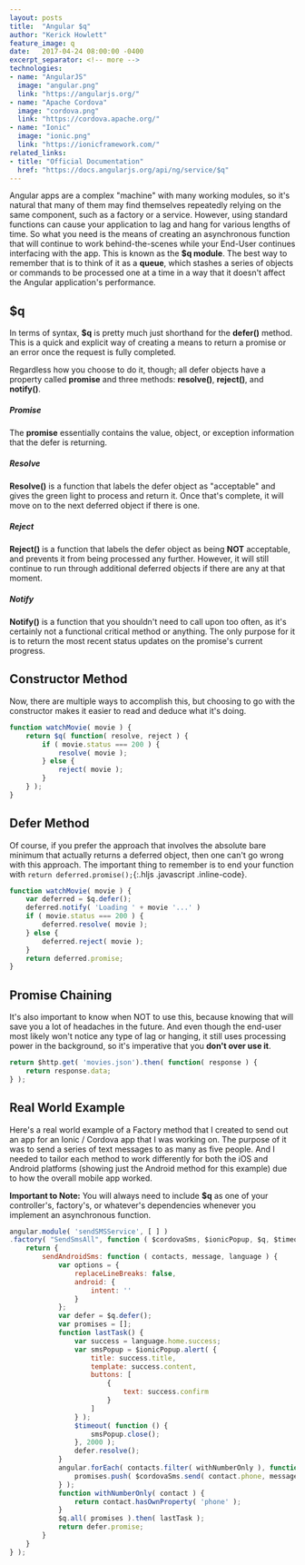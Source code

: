 ```yaml
---
layout: posts
title:  "Angular $q"
author: "Kerick Howlett"
feature_image: q
date:   2017-04-24 08:00:00 -0400
excerpt_separator: <!-- more -->
technologies:
- name: "AngularJS"
  image: "angular.png"
  link: "https://angularjs.org/"
- name: "Apache Cordova"
  image: "cordova.png"
  link: "https://cordova.apache.org/"
- name: "Ionic"
  image: "ionic.png"
  link: "https://ionicframework.com/"
related_links:
- title: "Official Documentation"
  href: "https://docs.angularjs.org/api/ng/service/$q"
---
```

Angular apps are a complex "machine" with many working modules, so it's natural that many of them may find themselves repeatedly relying on the same component, such as a factory or a service. However, using standard functions can cause your application to lag and hang for various lengths of time. So what you need is the means of creating an asynchronous function that will continue to work behind-the-scenes while your End-User continues interfacing with the app. This is known as the **$q module**. The best way to remember that is to think of it as a **queue**, which stashes a series of objects or commands to be processed one at a time in a way that it doesn't affect the Angular application's performance.

<!-- more -->

## $q

In terms of syntax, **$q** is pretty much just shorthand for the **defer()** method. This is a quick and explicit way of creating a means to return a promise or an error once the request is fully completed.

Regardless how you choose to do it, though; all defer objects have a property called **promise** and three methods: **resolve()**, **reject()**, and **notify()**.

##### Promise
The **promise** essentially contains the value, object, or exception information that the defer is returning.

##### Resolve
**Resolve()** is a function that labels the defer object as "acceptable" and gives the green light to process and return it. Once that's complete, it will move on to the next deferred object if there is one.

##### Reject
**Reject()** is a function that labels the defer object as being **NOT** acceptable, and prevents it from being processed any further. However, it will still continue to run through additional deferred objects if there are any at that moment.

##### Notify
**Notify()** is a function that you shouldn't need to call upon too often, as it's certainly not a functional critical method or anything. The only purpose for it is to return the most recent status updates on the promise's current progress.

## Constructor Method

Now, there are multiple ways to accomplish this, but choosing to go with the constructor makes it easier to read and deduce what it's doing.

```javascript
function watchMovie( movie ) {
	return $q( function( resolve, reject ) {
		if ( movie.status === 200 ) {
			resolve( movie );
		} else {
			reject( movie );
		}
	} );
}
```

## Defer Method

Of course, if you prefer the approach that involves the absolute bare minimum that actually returns a deferred object, then one can't go wrong with this approach. The important thing to remember is to end your function with `return deferred.promise();`{:.hljs .javascript .inline-code}.

```javascript
function watchMovie( movie ) {
	var deferred = $q.defer();
	deferred.notify( 'Loading ' + movie '...' )
	if ( movie.status === 200 ) {
		deferred.resolve( movie );
	} else {
		deferred.reject( movie );
	}
	return deferred.promise;
}
```

## Promise Chaining

It's also important to know when NOT to use this, because knowing that will save you a lot of headaches in the future. And even though the end-user most likely won't notice any type of lag or hanging, it still uses processing power in the background, so it's imperative that you **don't over use it**.

```javascript
return $http.get( 'movies.json').then( function( response ) {
	return response.data;
} );
```

## Real World Example

Here's a real world example of a Factory method that I created to send out an app for an Ionic / Cordova app that I was working on. The purpose of it was to send a series of text messages to as many as five people. And I needed to tailor each method to work differently for both the iOS and Android platforms (showing just the Android method for this example) due to how the overall mobile app worked.

**Important to Note:** You will always need to include **$q** as one of your controller's, factory's, or whatever's dependencies whenever you implement an asynchronous function.

```javascript
angular.module( 'sendSMSService', [ ] )
.factory( "SendSmsAll", function ( $cordovaSms, $ionicPopup, $q, $timeout ) {
	return {
		sendAndroidSms: function ( contacts, message, language ) {
			var options = {
				replaceLineBreaks: false,
				android: {
					intent: ''
				}
			};
			var defer = $q.defer();
			var promises = [];
			function lastTask() {
				var success = language.home.success;
				var smsPopup = $ionicPopup.alert( {
					title: success.title,
					template: success.content,
					buttons: [
						{
							text: success.confirm
						}
					]
				} );
				$timeout( function () {
					smsPopup.close();
				}, 2000 );
				defer.resolve();
			}
			angular.forEach( contacts.filter( withNumberOnly ), function ( contact ) {
				promises.push( $cordovaSms.send( contact.phone, message, options, $q.defer().resolve(), $q.defer().reject() ) );
			} );
			function withNumberOnly( contact ) {
				return contact.hasOwnProperty( 'phone' );
			}
			$q.all( promises ).then( lastTask );
			return defer.promise;
		}
	}
} );
```
